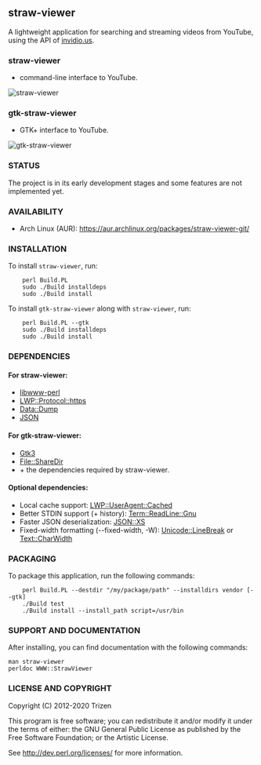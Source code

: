 ## straw-viewer

A lightweight application for searching and streaming videos from YouTube, using the API of [invidio.us](https://invidio.us/).

### straw-viewer

* command-line interface to YouTube.

![straw-viewer](https://user-images.githubusercontent.com/614513/73046877-5cae1200-3e7c-11ea-8ab3-f8c444f88b30.png)

### gtk-straw-viewer

* GTK+ interface to YouTube.

![gtk-straw-viewer](https://user-images.githubusercontent.com/614513/73087694-93ffdb80-3edb-11ea-8fea-05901d72f68d.png)

### STATUS

The project is in its early development stages and some features are not implemented yet.

### AVAILABILITY

* Arch Linux (AUR): https://aur.archlinux.org/packages/straw-viewer-git/

### INSTALLATION

To install `straw-viewer`, run:

```console
    perl Build.PL
    sudo ./Build installdeps
    sudo ./Build install
```

To install `gtk-straw-viewer` along with `straw-viewer`, run:

```console
    perl Build.PL --gtk
    sudo ./Build installdeps
    sudo ./Build install
```

### DEPENDENCIES

#### For straw-viewer:

* [libwww-perl](https://metacpan.org/release/libwww-perl)
* [LWP::Protocol::https](https://metacpan.org/release/LWP-Protocol-https)
* [Data::Dump](https://metacpan.org/release/Data-Dump)
* [JSON](https://metacpan.org/release/JSON)

#### For gtk-straw-viewer:

* [Gtk3](https://metacpan.org/release/Gtk3)
* [File::ShareDir](https://metacpan.org/release/File-ShareDir)
* \+ the dependencies required by straw-viewer.

#### Optional dependencies:

* Local cache support: [LWP::UserAgent::Cached](https://metacpan.org/release/LWP-UserAgent-Cached)
* Better STDIN support (+ history): [Term::ReadLine::Gnu](https://metacpan.org/release/Term-ReadLine-Gnu)
* Faster JSON deserialization: [JSON::XS](https://metacpan.org/release/JSON-XS)
* Fixed-width formatting (--fixed-width, -W): [Unicode::LineBreak](https://metacpan.org/release/Unicode-LineBreak) or [Text::CharWidth](https://metacpan.org/release/Text-CharWidth)


### PACKAGING

To package this application, run the following commands:

```console
    perl Build.PL --destdir "/my/package/path" --installdirs vendor [--gtk]
    ./Build test
    ./Build install --install_path script=/usr/bin
```

### SUPPORT AND DOCUMENTATION

After installing, you can find documentation with the following commands:

    man straw-viewer
    perldoc WWW::StrawViewer

### LICENSE AND COPYRIGHT

Copyright (C) 2012-2020 Trizen

This program is free software; you can redistribute it and/or modify it
under the terms of either: the GNU General Public License as published
by the Free Software Foundation; or the Artistic License.

See http://dev.perl.org/licenses/ for more information.
